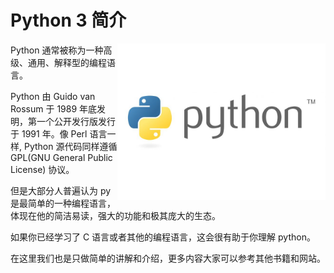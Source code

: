 # Python 3 简介

<img src="./Images/python.png" height = "250px" alt="python-log" align="right">

Python 通常被称为一种高级、通用、解释型的编程语言。

Python 由 Guido van Rossum 于 1989 年底发明，第一个公开发行版发行于 1991 年。像 Perl 语言一样, Python 源代码同样遵循 GPL(GNU General Public License) 协议。

但是大部分人普遍认为 py 是最简单的一种编程语言，体现在他的简洁易读，强大的功能和极其庞大的生态。

如果你已经学习了 C 语言或者其他的编程语言，这会很有助于你理解 python。

在这里我们也是只做简单的讲解和介绍，更多内容大家可以参考其他书籍和网站。
